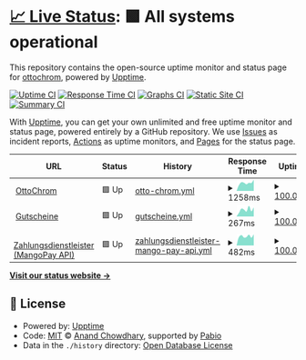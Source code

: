 # [📈 Live Status](https://ottochrom.github.io/upptime): <!--live status--> **🟩 All systems operational**

This repository contains the open-source uptime monitor and status page for [ottochrom](https://ottochrom.github.io/upptime), powered by [Upptime](https://github.com/upptime/upptime).

[![Uptime CI](https://github.com/ottochrom/upptime/workflows/Uptime%20CI/badge.svg)](https://github.com/ottochrom/upptime/actions?query=workflow%3A%22Uptime+CI%22)
[![Response Time CI](https://github.com/ottochrom/upptime/workflows/Response%20Time%20CI/badge.svg)](https://github.com/ottochrom/upptime/actions?query=workflow%3A%22Response+Time+CI%22)
[![Graphs CI](https://github.com/ottochrom/upptime/workflows/Graphs%20CI/badge.svg)](https://github.com/ottochrom/upptime/actions?query=workflow%3A%22Graphs+CI%22)
[![Static Site CI](https://github.com/ottochrom/upptime/workflows/Static%20Site%20CI/badge.svg)](https://github.com/ottochrom/upptime/actions?query=workflow%3A%22Static+Site+CI%22)
[![Summary CI](https://github.com/ottochrom/upptime/workflows/Summary%20CI/badge.svg)](https://github.com/ottochrom/upptime/actions?query=workflow%3A%22Summary+CI%22)

With [Upptime](https://upptime.js.org), you can get your own unlimited and free uptime monitor and status page, powered entirely by a GitHub repository. We use [Issues](https://github.com/ottochrom/upptime/issues) as incident reports, [Actions](https://github.com/ottochrom/upptime/actions) as uptime monitors, and [Pages](https://ottochrom.github.io/upptime) for the status page.

<!--start: status pages-->
<!-- This summary is generated by Upptime (https://github.com/upptime/upptime) -->
<!-- Do not edit this manually, your changes will be overwritten -->
<!-- prettier-ignore -->
| URL | Status | History | Response Time | Uptime |
| --- | ------ | ------- | ------------- | ------ |
| <img alt="" src="https://icons.duckduckgo.com/ip3/www.ottochrom.de.ico" height="13"> [OttoChrom](https://www.ottochrom.de) | 🟩 Up | [otto-chrom.yml](https://github.com/ottochrom/upptime/commits/HEAD/history/otto-chrom.yml) | <details><summary><img alt="Response time graph" src="./graphs/otto-chrom/response-time-week.png" height="20"> 1258ms</summary><br><a href="https://status.ottochrom.de/history/otto-chrom"><img alt="Response time 2174" src="https://img.shields.io/endpoint?url=https%3A%2F%2Fraw.githubusercontent.com%2Fottochrom%2Fupptime%2FHEAD%2Fapi%2Fotto-chrom%2Fresponse-time.json"></a><br><a href="https://status.ottochrom.de/history/otto-chrom"><img alt="24-hour response time 1729" src="https://img.shields.io/endpoint?url=https%3A%2F%2Fraw.githubusercontent.com%2Fottochrom%2Fupptime%2FHEAD%2Fapi%2Fotto-chrom%2Fresponse-time-day.json"></a><br><a href="https://status.ottochrom.de/history/otto-chrom"><img alt="7-day response time 1258" src="https://img.shields.io/endpoint?url=https%3A%2F%2Fraw.githubusercontent.com%2Fottochrom%2Fupptime%2FHEAD%2Fapi%2Fotto-chrom%2Fresponse-time-week.json"></a><br><a href="https://status.ottochrom.de/history/otto-chrom"><img alt="30-day response time 1307" src="https://img.shields.io/endpoint?url=https%3A%2F%2Fraw.githubusercontent.com%2Fottochrom%2Fupptime%2FHEAD%2Fapi%2Fotto-chrom%2Fresponse-time-month.json"></a><br><a href="https://status.ottochrom.de/history/otto-chrom"><img alt="1-year response time 2174" src="https://img.shields.io/endpoint?url=https%3A%2F%2Fraw.githubusercontent.com%2Fottochrom%2Fupptime%2FHEAD%2Fapi%2Fotto-chrom%2Fresponse-time-year.json"></a></details> | <details><summary><a href="https://status.ottochrom.de/history/otto-chrom">100.00%</a></summary><a href="https://status.ottochrom.de/history/otto-chrom"><img alt="All-time uptime 99.80%" src="https://img.shields.io/endpoint?url=https%3A%2F%2Fraw.githubusercontent.com%2Fottochrom%2Fupptime%2FHEAD%2Fapi%2Fotto-chrom%2Fuptime.json"></a><br><a href="https://status.ottochrom.de/history/otto-chrom"><img alt="24-hour uptime 100.00%" src="https://img.shields.io/endpoint?url=https%3A%2F%2Fraw.githubusercontent.com%2Fottochrom%2Fupptime%2FHEAD%2Fapi%2Fotto-chrom%2Fuptime-day.json"></a><br><a href="https://status.ottochrom.de/history/otto-chrom"><img alt="7-day uptime 100.00%" src="https://img.shields.io/endpoint?url=https%3A%2F%2Fraw.githubusercontent.com%2Fottochrom%2Fupptime%2FHEAD%2Fapi%2Fotto-chrom%2Fuptime-week.json"></a><br><a href="https://status.ottochrom.de/history/otto-chrom"><img alt="30-day uptime 99.96%" src="https://img.shields.io/endpoint?url=https%3A%2F%2Fraw.githubusercontent.com%2Fottochrom%2Fupptime%2FHEAD%2Fapi%2Fotto-chrom%2Fuptime-month.json"></a><br><a href="https://status.ottochrom.de/history/otto-chrom"><img alt="1-year uptime 99.80%" src="https://img.shields.io/endpoint?url=https%3A%2F%2Fraw.githubusercontent.com%2Fottochrom%2Fupptime%2FHEAD%2Fapi%2Fotto-chrom%2Fuptime-year.json"></a></details>
| <img alt="" src="https://icons.duckduckgo.com/ip3/ottochrom-shop.myshopify.com.ico" height="13"> [Gutscheine](https://ottochrom-shop.myshopify.com) | 🟩 Up | [gutscheine.yml](https://github.com/ottochrom/upptime/commits/HEAD/history/gutscheine.yml) | <details><summary><img alt="Response time graph" src="./graphs/gutscheine/response-time-week.png" height="20"> 267ms</summary><br><a href="https://status.ottochrom.de/history/gutscheine"><img alt="Response time 309" src="https://img.shields.io/endpoint?url=https%3A%2F%2Fraw.githubusercontent.com%2Fottochrom%2Fupptime%2FHEAD%2Fapi%2Fgutscheine%2Fresponse-time.json"></a><br><a href="https://status.ottochrom.de/history/gutscheine"><img alt="24-hour response time 352" src="https://img.shields.io/endpoint?url=https%3A%2F%2Fraw.githubusercontent.com%2Fottochrom%2Fupptime%2FHEAD%2Fapi%2Fgutscheine%2Fresponse-time-day.json"></a><br><a href="https://status.ottochrom.de/history/gutscheine"><img alt="7-day response time 267" src="https://img.shields.io/endpoint?url=https%3A%2F%2Fraw.githubusercontent.com%2Fottochrom%2Fupptime%2FHEAD%2Fapi%2Fgutscheine%2Fresponse-time-week.json"></a><br><a href="https://status.ottochrom.de/history/gutscheine"><img alt="30-day response time 292" src="https://img.shields.io/endpoint?url=https%3A%2F%2Fraw.githubusercontent.com%2Fottochrom%2Fupptime%2FHEAD%2Fapi%2Fgutscheine%2Fresponse-time-month.json"></a><br><a href="https://status.ottochrom.de/history/gutscheine"><img alt="1-year response time 309" src="https://img.shields.io/endpoint?url=https%3A%2F%2Fraw.githubusercontent.com%2Fottochrom%2Fupptime%2FHEAD%2Fapi%2Fgutscheine%2Fresponse-time-year.json"></a></details> | <details><summary><a href="https://status.ottochrom.de/history/gutscheine">100.00%</a></summary><a href="https://status.ottochrom.de/history/gutscheine"><img alt="All-time uptime 99.97%" src="https://img.shields.io/endpoint?url=https%3A%2F%2Fraw.githubusercontent.com%2Fottochrom%2Fupptime%2FHEAD%2Fapi%2Fgutscheine%2Fuptime.json"></a><br><a href="https://status.ottochrom.de/history/gutscheine"><img alt="24-hour uptime 100.00%" src="https://img.shields.io/endpoint?url=https%3A%2F%2Fraw.githubusercontent.com%2Fottochrom%2Fupptime%2FHEAD%2Fapi%2Fgutscheine%2Fuptime-day.json"></a><br><a href="https://status.ottochrom.de/history/gutscheine"><img alt="7-day uptime 100.00%" src="https://img.shields.io/endpoint?url=https%3A%2F%2Fraw.githubusercontent.com%2Fottochrom%2Fupptime%2FHEAD%2Fapi%2Fgutscheine%2Fuptime-week.json"></a><br><a href="https://status.ottochrom.de/history/gutscheine"><img alt="30-day uptime 100.00%" src="https://img.shields.io/endpoint?url=https%3A%2F%2Fraw.githubusercontent.com%2Fottochrom%2Fupptime%2FHEAD%2Fapi%2Fgutscheine%2Fuptime-month.json"></a><br><a href="https://status.ottochrom.de/history/gutscheine"><img alt="1-year uptime 99.97%" src="https://img.shields.io/endpoint?url=https%3A%2F%2Fraw.githubusercontent.com%2Fottochrom%2Fupptime%2FHEAD%2Fapi%2Fgutscheine%2Fuptime-year.json"></a></details>
| <img alt="" src="https://icons.duckduckgo.com/ip3/api.mangopay.com.ico" height="13"> [Zahlungsdienstleister (MangoPay API)](https://api.mangopay.com) | 🟩 Up | [zahlungsdienstleister-mango-pay-api.yml](https://github.com/ottochrom/upptime/commits/HEAD/history/zahlungsdienstleister-mango-pay-api.yml) | <details><summary><img alt="Response time graph" src="./graphs/zahlungsdienstleister-mango-pay-api/response-time-week.png" height="20"> 482ms</summary><br><a href="https://status.ottochrom.de/history/zahlungsdienstleister-mango-pay-api"><img alt="Response time 539" src="https://img.shields.io/endpoint?url=https%3A%2F%2Fraw.githubusercontent.com%2Fottochrom%2Fupptime%2FHEAD%2Fapi%2Fzahlungsdienstleister-mango-pay-api%2Fresponse-time.json"></a><br><a href="https://status.ottochrom.de/history/zahlungsdienstleister-mango-pay-api"><img alt="24-hour response time 580" src="https://img.shields.io/endpoint?url=https%3A%2F%2Fraw.githubusercontent.com%2Fottochrom%2Fupptime%2FHEAD%2Fapi%2Fzahlungsdienstleister-mango-pay-api%2Fresponse-time-day.json"></a><br><a href="https://status.ottochrom.de/history/zahlungsdienstleister-mango-pay-api"><img alt="7-day response time 482" src="https://img.shields.io/endpoint?url=https%3A%2F%2Fraw.githubusercontent.com%2Fottochrom%2Fupptime%2FHEAD%2Fapi%2Fzahlungsdienstleister-mango-pay-api%2Fresponse-time-week.json"></a><br><a href="https://status.ottochrom.de/history/zahlungsdienstleister-mango-pay-api"><img alt="30-day response time 458" src="https://img.shields.io/endpoint?url=https%3A%2F%2Fraw.githubusercontent.com%2Fottochrom%2Fupptime%2FHEAD%2Fapi%2Fzahlungsdienstleister-mango-pay-api%2Fresponse-time-month.json"></a><br><a href="https://status.ottochrom.de/history/zahlungsdienstleister-mango-pay-api"><img alt="1-year response time 539" src="https://img.shields.io/endpoint?url=https%3A%2F%2Fraw.githubusercontent.com%2Fottochrom%2Fupptime%2FHEAD%2Fapi%2Fzahlungsdienstleister-mango-pay-api%2Fresponse-time-year.json"></a></details> | <details><summary><a href="https://status.ottochrom.de/history/zahlungsdienstleister-mango-pay-api">100.00%</a></summary><a href="https://status.ottochrom.de/history/zahlungsdienstleister-mango-pay-api"><img alt="All-time uptime 99.95%" src="https://img.shields.io/endpoint?url=https%3A%2F%2Fraw.githubusercontent.com%2Fottochrom%2Fupptime%2FHEAD%2Fapi%2Fzahlungsdienstleister-mango-pay-api%2Fuptime.json"></a><br><a href="https://status.ottochrom.de/history/zahlungsdienstleister-mango-pay-api"><img alt="24-hour uptime 100.00%" src="https://img.shields.io/endpoint?url=https%3A%2F%2Fraw.githubusercontent.com%2Fottochrom%2Fupptime%2FHEAD%2Fapi%2Fzahlungsdienstleister-mango-pay-api%2Fuptime-day.json"></a><br><a href="https://status.ottochrom.de/history/zahlungsdienstleister-mango-pay-api"><img alt="7-day uptime 100.00%" src="https://img.shields.io/endpoint?url=https%3A%2F%2Fraw.githubusercontent.com%2Fottochrom%2Fupptime%2FHEAD%2Fapi%2Fzahlungsdienstleister-mango-pay-api%2Fuptime-week.json"></a><br><a href="https://status.ottochrom.de/history/zahlungsdienstleister-mango-pay-api"><img alt="30-day uptime 100.00%" src="https://img.shields.io/endpoint?url=https%3A%2F%2Fraw.githubusercontent.com%2Fottochrom%2Fupptime%2FHEAD%2Fapi%2Fzahlungsdienstleister-mango-pay-api%2Fuptime-month.json"></a><br><a href="https://status.ottochrom.de/history/zahlungsdienstleister-mango-pay-api"><img alt="1-year uptime 99.95%" src="https://img.shields.io/endpoint?url=https%3A%2F%2Fraw.githubusercontent.com%2Fottochrom%2Fupptime%2FHEAD%2Fapi%2Fzahlungsdienstleister-mango-pay-api%2Fuptime-year.json"></a></details>

<!--end: status pages-->

[**Visit our status website →**](https://ottochrom.github.io/upptime)

## 📄 License

- Powered by: [Upptime](https://github.com/upptime/upptime)
- Code: [MIT](./LICENSE) © [Anand Chowdhary](https://anandchowdhary.com), supported by [Pabio](https://pabio.com)
- Data in the `./history` directory: [Open Database License](https://opendatacommons.org/licenses/odbl/1-0/)
